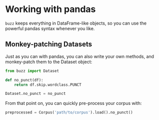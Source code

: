 # Working with pandas

`buzz` keeps everything in DataFrame-like objects, so you can use the powerful pandas syntax whenever you like.


## Monkey-patching Datasets

Just as you can with pandas, you can also write your own methods, and monkey-patch them to the Dataset object:

```python
from buzz import Dataset

def no_punct(df):
    return df.skip.wordclass.PUNCT

Dataset.no_punct = no_punct
```

From that point on, you can quickly pre-process your corpus with:

```python
preprocessed = Corpus('path/to/corpus').load().no_punct()
```
